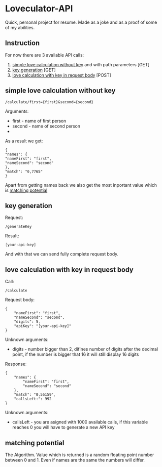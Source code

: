 # Loveculator-API
Quick, personal project for resume. Made as a joke and as a proof of some of my abilities.

## Instruction

For now there are 3 available API calls:
1. [simple love calculation without key](#simple-love-calculation-without-key) and with path parameters [GET]
2. [key generation](#key-generation) [GET]
3. [love calculation with key in request body](#love-calculation-with-key-in-request-body) [POST]

## simple love calculation without key

```
/calculate/first={first}&second={second}
```
Arguments:
- first - name of first person
- second - name of second person
- 
 As a result we get:
 ```
 {
"names": {
"nameFirst": "first",
"nameSecond": "second"
},
"match": "0,7765"
}
 ```
Apart from getting names back we also get the most inportant value which is [matching potential](#matching-potential)


## key generation

Request:
```
/generateKey
```
Result:
```
[your-api-key]
```
And with that we can send fully complete request body. 

## love calculation with key in request body

Call:
```
/calculate
```

Request body:
```
{
    "nameFirst": "first",
    "nameSecond": "second",
    "digits": 5,
    "apiKey": "[your-api-key]"
}
```
Unknown arguments:
- digits - number bigger than 2, difines number of digits after the decimal point, if the number is bigger that 16 it will still display 16 digits

Response:
```
{
    "names": {
        "nameFirst": "first",
        "nameSecond": "second"
    },
    "match": "0,56159",
    "callsLeft:": 992
}
```
Unknown arguments:
- callsLeft - you are asigned with 1000 available calls, if this variable reaches 0 you will have to generate a new API key

## matching potential
The Algorithm. Value which is returned is a random floating point number between 0 and 1. Even if names are the same the numbers will differ. 
